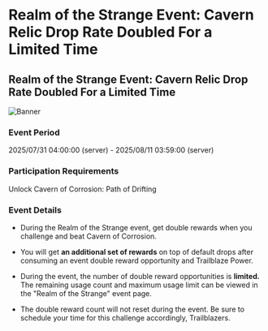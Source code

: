 # Realm of the Strange Event: Cavern Relic Drop Rate Doubled For a Limited Time
## Realm of the Strange Event: Cavern Relic Drop Rate Doubled For a Limited Time
![Banner](https://sdk.hoyoverse.com/upload/ann/2025/06/09/fba39da2942fe360176de0c99a78509d_691948611402059186.png)

### Event Period

2025/07/31 04:00:00 (server) - 2025/08/11 03:59:00 (server)

### Participation Requirements

Unlock Cavern of Corrosion: Path of Drifting

### Event Details

- During the Realm of the Strange event, get double rewards when you challenge and beat Cavern of Corrosion.

- You will get **an additional set of rewards** on top of default drops after consuming an event double reward opportunity and Trailblaze Power.

- During the event, the number of double reward opportunities is **limited.** The remaining usage count and maximum usage limit can be viewed in the "Realm of the Strange" event page.

- The double reward count will not reset during the event. Be sure to schedule your time for this challenge accordingly, Trailblazers.
